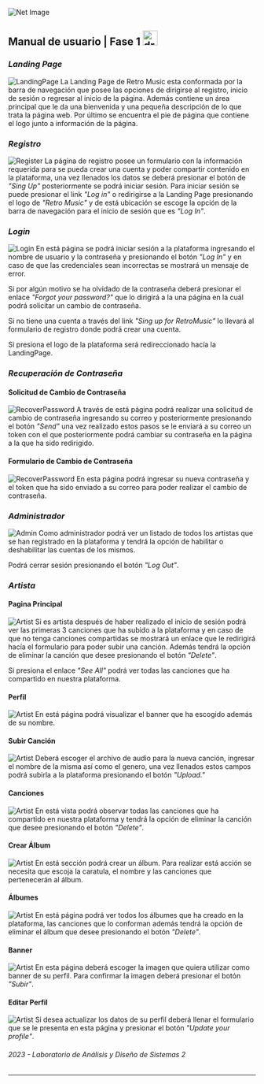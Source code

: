 ![Net Image](banner.jpg "Banner | RetroMusic")

## Manual de usuario | Fase 1 <img src="https://media.tenor.com/dHk-LfzHrtwAAAAi/linux-computer.gif" alt="drawing" width="30"/>

### _Landing Page_
![LandingPage](../assets/landing-page_page.png "LandingPage | RetroMusic")
La Landing Page de Retro Music esta conformada por la barra de navegación que posee las opciones de dirigirse al registro, inicio de sesión o regresar al
inicio de la página. Además contiene un área principal que le da una
bienvenida y una pequeña descripción de lo que trata la página web. Por último
se encuentra el pie de página que contiene el logo junto a información de la
página.

### _Registro_
![Register](../assets/register_page.png "Register | RetroMusic")
La página de registro posee un formulario con la información requerida para
se pueda crear una cuenta y poder compartir contenido en la plataforma, una
vez llenados los datos se deberá presionar el botón de _"Sing Up"_ 
posteriormente se podrá iniciar sesión. Para iniciar sesión se puede presionar
el link _"Log in"_ o redirigirse a la Landing Page presionando el logo de 
_"Retro Music"_ y de está ubicación se escoge la opción de la barra de
navegación para el inicio de sesión que es _"Log In"_.

### _Login_
![Login](../assets/login_page.png "Login | RetroMusic")
En está página se podrá iniciar sesión a la plataforma ingresando el nombre de
usuario y la contraseña y presionando el botón _"Log In"_ y en caso de que las
credenciales sean incorrectas se mostrará un mensaje de error. 

Si por algún motivo se ha olvidado de la contraseña deberá presionar el 
enlace _"Forgot your password?"_ que lo dirigirá a la una página en la cuál podrá solicitar un cambio de contraseña. 

Si no tiene una cuenta a través del link _"Sing up for RetroMusic"_ lo 
llevará al formulario de registro donde podrá crear una cuenta.

Si presiona el logo de la plataforma será redireccionado hacía la LandingPage.

### _Recuperación de Contraseña_

#### Solicitud de Cambio de Contraseña
![RecoverPassword](../assets/recover-password_page.png "RecoverPassword | RetroMusic")
A través de está página podrá realizar una solicitud de cambio de contraseña
ingresando su correo y posteriormente presionando el botón _"Send"_ una vez
realizado estos pasos se le enviará a su correo un token con el que posteriormente
podrá cambiar su contraseña en la página a la que ha sido redirigido.

#### Formulario de Cambio de Contraseña
![RecoverPassword](../assets/recover-password-2_page.png "RecoverPassword2 | RetroMusic")
En esta página podrá ingresar su nueva contraseña y el token que ha sido
enviado a su correo para poder realizar el cambio de contraseña.

### _Administrador_
![Admin](../assets/admin_page.png "Admin | RetroMusic")
Como administrador podrá ver un listado de todos los artistas que se han 
registrado en la plataforma y tendrá la opción de habilitar o deshabilitar
las cuentas de los mismos.

Podrá cerrar sesión presionando el botón _"Log Out"_.

### _Artista_

#### Pagina Principal
![Artist](../assets/artist-1_page.png "Artist | RetroMusic")
Si es artista después de haber realizado el inicio de sesión podrá ver las
primeras 3 canciones que ha subido a la plataforma y en caso de que no tenga
canciones compartidas se mostrará un enlace que le redirigirá hacía el
formulario para poder subir una canción. Además tendrá la opción de eliminar
la canción que desee presionando el botón _"Delete"_.

Si presiona el enlace _"See All"_ podrá ver todas las canciones que ha
compartido en nuestra plataforma.

#### Perfil
![Artist](../assets/artist_profile_page.png "Artist8 | RetroMusic")
En está página podrá visualizar el banner que ha escogido además de 
su nombre.

#### Subir Canción
![Artist](../assets/artist-2_page.png "Artist2 | RetroMusic")
Deberá escoger el archivo de audio para la nueva canción, ingresar el nombre
de la misma así como el genero, una vez llenados estos campos podrá subirla
a la plataforma presionando el botón _"Upload."_

#### Canciones
![Artist](../assets/artist-3_page.png "Artist3 | RetroMusic")
En está vista podrá observar todas las canciones que ha compartido en nuestra
plataforma y tendrá la opción de eliminar la canción que desee presionando el botón _"Delete"_.

#### Crear Álbum
![Artist](../assets/artist_profile_banner_page.png "Artist5 | RetroMusic")
En está sección podrá crear un álbum. Para realizar está acción se necesita
que escoja la caratula, el nombre y las canciones que pertenecerán al
álbum.

#### Álbumes
![Artist](../assets/artist-4_page.png "Artist4 | RetroMusic")
En está página podrá ver todos los álbumes que ha creado en la plataforma,
las canciones que lo conforman además tendrá la opción de eliminar
el álbum que desee presionando el botón _"Delete"_.

#### Banner
![Artist](../assets/artist_profile_banner-2_page.png "Artist6 | RetroMusic")
En esta página deberá escoger la imagen que quiera utilizar como banner de su
perfil. Para confirmar la imagen deberá presionar el botón _"Subir"_.

#### Editar Perfil
![Artist](../assets/artist_profile_edit_page.png "Artist7 | RetroMusic")
Si desea actualizar los datos de su perfil deberá llenar el formulario que
se le presenta en esta página y presionar el botón _"Update your profile"_.

###### _2023 - Laboratorio de Análisis y Diseño de Sistemas 2_
---
